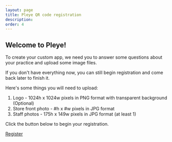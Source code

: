 ```yaml
---
layout: page
title: Pleye QR code registration
description:
order: 4
---
```


## Welcome to Pleye!

To create your custom app, we need you to answer some questions about your practice and upload some image files.

If you don't have everything now, you can still begin registration and come back later to finish it.

Here's some things you will need to upload:
1. Logo - 1024h x 1024w pixels in PNG format with transparent background (Optional)
2. Store front photo - #h x #w pixels in JPG format
3. Staff photos - 175h x 149w pixels in JPG format (at least 1)

Click the button below to begin your registration.

<a class="button special small" href="https://docs.google.com/forms/d/e/1FAIpQLSeKARu5LZawGfK3tD8YWsYFudzM-s4LPmn9Ca74GTlfpWTPLg/viewform?usp=sf_link" title="Register button" target="_blank">Register</a>